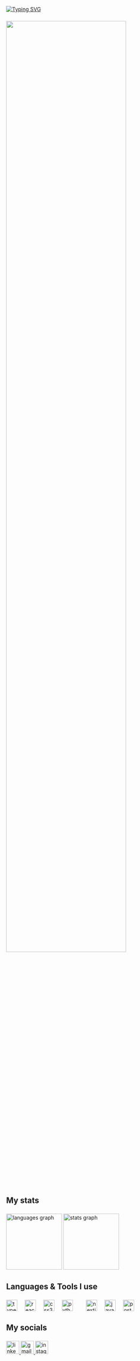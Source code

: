 <a href="https://git.io/typing-svg"><img src="https://readme-typing-svg.demolab.com?font=Bungee&pause=1000&color=F7F7F7&width=450&lines=Hi+there!+I'm+Ryan+Ray+Wantouw+Oei+%F0%9F%8D%80" alt="Typing SVG" /></a>

###

<div width="100%"><img width="80%" src="https://i.pinimg.com/originals/da/6c/0a/da6c0a28ca221107c53627d8373b36a5.gif"></img></div>

###

<h2 align="left">My stats</h2>

###

<div>
  <img src="https://github-readme-stats.vercel.app/api/top-langs?username=wantouw&locale=en&hide_title=false&layout=compact&card_width=320&langs_count=5&theme=vue-dark&hide_border=false" height="150" alt="languages graph"  />
    <img src="https://github-readme-stats.vercel.app/api?username=wantouw&hide_title=false&hide_rank=false&show_icons=true&include_all_commits=true&count_private=true&disable_animations=false&theme=vue-dark&locale=en&hide_border=false" height="150" alt="stats graph"  />
</div>

###

<h2 align="left">Languages & Tools I use</h2>

###

<div>
  <img src="https://cdn.jsdelivr.net/gh/devicons/devicon/icons/typescript/typescript-original.svg" height="30" alt="typescript logo"  />
  <img width="12" />
  <img src="https://cdn.jsdelivr.net/gh/devicons/devicon/icons/react/react-original.svg" height="30" alt="react logo"  />
  <img width="12" />
  <img src="https://cdn.jsdelivr.net/gh/devicons/devicon/icons/css3/css3-original.svg" height="30" alt="css3 logo"  />
  <img width="12" />
  <img src="https://cdn.jsdelivr.net/gh/devicons/devicon/icons/python/python-original.svg" height="30" alt="python logo"  />
  <img width="12" />
  <img width="12" />
  <img src="https://cdn.jsdelivr.net/gh/devicons/devicon/icons/nextjs/nextjs-original.svg" height="30" alt="nextjs logo"  />
  <img width="12" />
  <img src="https://cdn.jsdelivr.net/gh/devicons/devicon/icons/java/java-original.svg" height="30" alt="java logo"  />
  <img width="12" />
  <img src="https://cdn.jsdelivr.net/gh/devicons/devicon/icons/postgresql/postgresql-original.svg" height="30" alt="postgresql logo"  />
</div>

###

<h2 align="left">My socials</h2>

###

<div>
  <a href="https://www.linkedin.com/in/ryan-ray-wantouw-oei-60809b288" target="_blank">
    <img src="https://img.shields.io/static/v1?message=LinkedIn&logo=linkedin&label=&color=0077B5&logoColor=white&labelColor=&style=for-the-badge" height="35" alt="linkedin logo"  />
  </a>
  <a href="mailto:wantouwray@gmail.com">
  <img src="https://img.shields.io/static/v1?message=Gmail&logo=gmail&label=&color=D14836&logoColor=white&labelColor=&style=for-the-badge" height="35" alt="gmail logo"  />

  </a>
  <a href="https://www.instagram.com/ryanwantouw/" target="_blank">
    <img src="https://img.shields.io/static/v1?message=Instagram&logo=instagram&label=&color=E4405F&logoColor=white&labelColor=&style=for-the-badge" height="35" alt="instagram logo"  />
  </a>
</div>

###
